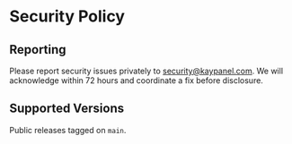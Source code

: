 # Security Policy

## Reporting
Please report security issues privately to security@kaypanel.com.
We will acknowledge within 72 hours and coordinate a fix before disclosure.

## Supported Versions
Public releases tagged on `main`.
